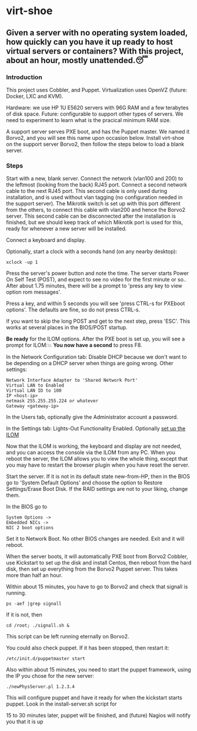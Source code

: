 # virt-shoe

## Given a server with no operating system loaded, how quickly can you have it up ready to host virtual servers or containers? With this project, about an hour, mostly unattended.:sleeping:

### Introduction
This project uses Cobbler, and Puppet. Virtualization uses OpenVZ (future: Docker, LXC and KVM).

Hardware: we use HP 1U E5620 servers with 96G RAM and a few terabytes of disk space. Future: configurable to support other types of servers. We need to experiment to learn what is the pracical minimum RAM size.

A support server serves PXE boot, and has the Puppet master. We named it Borvo2, and you will see this name upon occasion below. Install virt-shoe on the support server Borvo2, then follow the steps below to load a blank server.

### Steps

Start with a new, blank server. Connect the network (vlan100 and 200) to the leftmost (looking from the back) RJ45 port. Connect a second network cable to the next RJ45 port. This second cable is only used during installation, and is used without vlan tagging (no configuration needed in the support server). The Mikrotik switch is set up with this port different from the others, to connect this cable with vlan200 and hence the Borvo2 server. This second cable can be disconnected after the installation is finished, but we should keep track of which Mikrotik port is used for this, ready for whenever a new server will be installed.

Connect a keyboard and display. 

Optionally, start a clock with a seconds hand (on any nearby desktop): 
```
xclock -up 1
```
Press the server's power button and note the time. The server starts Power On Self Test (POST), and expect to see no video for the first minute or so.. After about 1.75 minutes, there will be a prompt to 'press any key to view option rom messages'.

Press a key, and within 5 seconds you will see 'press CTRL-s for PXEboot options'. The defaults are fine, so do not press CTRL-s. 

If you want to skip the long POST and get to the next step, press 'ESC'. This works at several places in the BIOS/POST startup. 

**Be ready** for the ILOM options. After the PXE boot is set up, you will see a prompt for ILOM::boom: **You now have a second** to press F8.

In the Network Configuration tab: Disable DHCP because we don't want to be depending on a DHCP server when things are going wrong. Other settings: 
```
Network Interface Adapter to 'Shared Network Port'
Virtual LAN to Enabled
Virtual LAN ID to 100
IP <host-ip>
netmask 255.255.255.224 or whatever
Gateway <gateway-ip>
```
In the Users tab, optionally give the Administrator account a password. 

In the Settings tab: Lights-Out Functionality Enabled. Optionally [set up the ILOM](https://github.com/rleir/virt-shoe/blob/master/ILOM.md)

Now that the ILOM is working, the keyboard and display are not needed, and you can access the console via the ILOM from any PC. When you reboot the server, the ILOM allows you to view the whole thing, except that you may have to restart the browser plugin when you have reset the server.

Start the server. If it is not in its default state new-from-HP, then in the BIOS go to 'System Default Options' and choose the option to Restore Settings/Erase Boot Disk. If the RAID settings are not to your liking, change them.

In the BIOS go to
```
System Options -> 
Embedded NICs -> 
NIC 2 boot options
```
Set it to Network Boot. No other BIOS changes are needed. Exit and it will reboot. 

When the server boots, it will automatically PXE boot from Borvo2 Cobbler, use Kickstart to set up the disk and install Centos, then reboot from the hard disk, then set up everything from the Borvo2 Puppet server. This takes more than half an hour. 

Within about 15 minutes, you have to go to Borvo2 and check that signall is running. 
```
ps -aef |grep signall
```
If it is not, then
```
cd /root; ./signall.sh &
```
This script can be left running eternally on Borvo2.

You could also check puppet. If it has been stopped, then restart it:
```
/etc/init.d/puppetmaster start
```
Also within about 15 minutes, you need to start the puppet framework, using the IP you chose for the new server: 
```
./newPhysServer.pl 1.2.3.4
``` 
This will configure puppet and have it ready for when the kickstart starts puppet. 
Look in the install-server.sh script for 

15 to 30 minutes later, puppet will be finished, and (future) Nagios will notify you that it is up 






